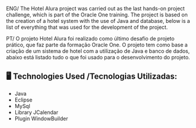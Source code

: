 ENG/
The Hotel Alura project was carried out as the last hands-on project challenge, which is part of the Oracle One training. The project is based on the creation of a hotel system with the use of Java and database, below is a list of everything that was used for the development of the project.

PT/
O projeto Hotel Alura foi realizado como último desafio de projeto prático, que faz parte da formação Oracle One. O projeto tem como base a criação de um sistema de hotel com a utilização de Java e banco de dados, abaixo está listado tudo o que foi usado para o desenvolvimento do projeto.


## 🖥️ Technologies Used /Tecnologias Utilizadas:

- Java
- Eclipse
- MySql
- Library JCalendar
- Plugin WindowBuilder

